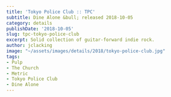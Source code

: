 ```yaml
---
title: 'Tokyo Police Club :: TPC'
subtitle: Dine Alone &bull; released 2018-10-05
category: details
publishDate: '2018-10-05'
slug: tpc-tokyo-police-club
excerpt: Solid collection of guitar-forward indie rock.
author: jclacking
image: "~/assets/images/details/2018/tokyo-police-club.jpg"
tags:
- Pulp
- The Church
- Metric
- Tokyo Police Club
- Dine Alone
---
```


